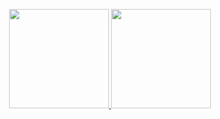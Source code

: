<div align="center">
  <a href="https://github.com/Sh4kaa">

  <img height="180em" src="https://github-readme-stats.vercel.app/api?username=Sh4kaa&show_icons=true&theme=dracula&include_all_commits=true&      count_private=true"/>
  <img height="180em" src="https://github-readme-stats.vercel.app/api/top-langs/?username=Sh4kaa&layout=compact&langs_count=7&theme=dracula" />
</div>
